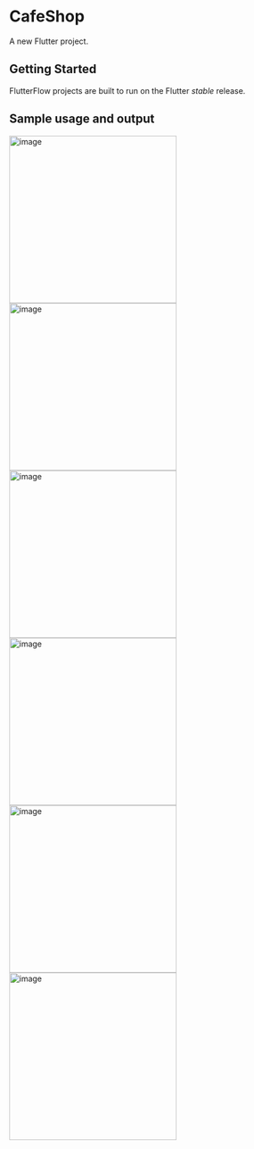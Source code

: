 # CafeShop

A new Flutter project.

## Getting Started

FlutterFlow projects are built to run on the Flutter _stable_ release.
## Sample usage and output

<img src="screenshot/firstscreen1.jpg" alt="image" width="300"/> <img src="screenshot/homepage1.jpg" alt="image" width="300"/>
<img src="screenshot/orderdetail1.jpg" alt="image" width="300"/> <img src="screenshot/addtocart.jpg" alt="image" width="300"/>
<img src="screenshot/orderconfirm1.jpg" alt="image" width="300"/> <img src="screenshot/orderwaiting.jpg" alt="image" width="300"/>
